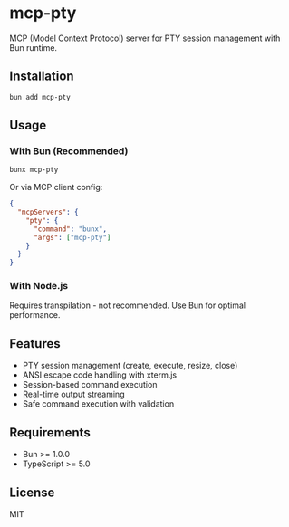 # mcp-pty

MCP (Model Context Protocol) server for PTY session management with Bun runtime.

## Installation

```bash
bun add mcp-pty
```

## Usage

### With Bun (Recommended)

```bash
bunx mcp-pty
```

Or via MCP client config:

```json
{
  "mcpServers": {
    "pty": {
      "command": "bunx",
      "args": ["mcp-pty"]
    }
  }
}
```

### With Node.js

Requires transpilation - not recommended. Use Bun for optimal performance.

## Features

- PTY session management (create, execute, resize, close)
- ANSI escape code handling with xterm.js
- Session-based command execution
- Real-time output streaming
- Safe command execution with validation

## Requirements

- Bun >= 1.0.0
- TypeScript >= 5.0

## License

MIT
